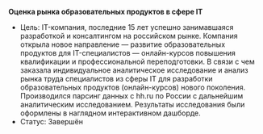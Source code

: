 **Оценка рынка образовательных продуктов в сфере IT**
- Цель:
IT-компания, последние 15 лет успешно занимавшаяся разработкой и консалтингом на российском рынке. Компания открыла новое направление — развитие образовательных продуктов для IT-специалистов — онлайн-курсов повышения квалификации и профессиональной переподготовки. В связи с чем заказала индивидуальное аналитическое исследование и анализ рынка труда специалистов из сферы IT для разработки образовательных продуктов (онлайн-курсов) нового поколения. Производился парсинг данных с hh.ru по России с дальнейшим аналитическим исследованием. Результаты исследования были оформлены в наглядном интерактивном дашборде.
- Статус: Завершён
